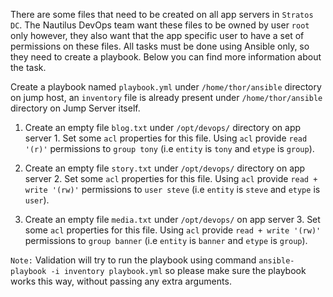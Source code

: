 There are some files that need to be created on all app servers in `Stratos DC`. The Nautilus DevOps team want these files to be owned by user `root` only however, they also want that the app specific user to have a set of permissions on these files. All tasks must be done using Ansible only, so they need to create a playbook. Below you can find more information about the task.



Create a playbook named `playbook.yml` under `/home/thor/ansible` directory on jump host, an `inventory` file is already present under `/home/thor/ansible` directory on Jump Server itself.


1. Create an empty file `blog.txt` under `/opt/devops/` directory on app server 1. Set some `acl` properties for this file. Using `acl` provide `read '(r)'` permissions to `group tony` (i.e `entity` is `tony` and `etype` is `group`).


2. Create an empty file `story.txt` under `/opt/devops/` directory on app server 2. Set some `acl` properties for this file. Using `acl` provide `read + write '(rw)'` permissions to `user steve` (i.e `entity` is `steve` and `etype` is `user`).


3. Create an empty file `media.txt` under `/opt/devops/` on app server 3. Set some `acl` properties for this file. Using `acl` provide `read + write '(rw)'` permissions to `group banner` (i.e `entity` is `banner` and `etype` is `group`).


`Note:` Validation will try to run the playbook using command `ansible-playbook -i inventory playbook.yml` so please make sure the playbook works this way, without passing any extra arguments.